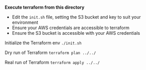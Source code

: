 **Execute terraform from this directory**


* Edit the `init.sh` file, setting the S3 bucket and key to suit your environment
* Ensure your AWS credentials are accessible to terraform
* Ensure the S3 bucket is accessible with your AWS credentials

Initialize the Terraform env
`./init.sh`

Dry run of Terraform
`terraform plan ../../`

Real run of Terraform
`terraform apply ../../`
